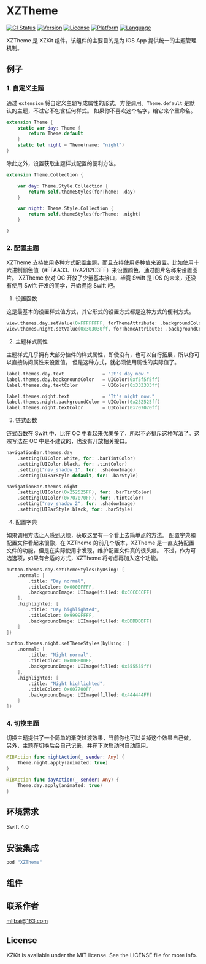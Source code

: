 # XZTheme

[![CI Status](https://img.shields.io/travis/rust-lang/rust.svg)](https://travis-ci.org/mlibai/XZTheme)
[![Version](https://img.shields.io/badge/Version-0.0.1-blue.svg?style=flat)](http://cocoapods.org/pods/XZTheme)
[![License](https://img.shields.io/badge/License-MIT-green.svg)](http://cocoapods.org/pods/XZTheme)
[![Platform](https://img.shields.io/badge/Platform-iOS-yellow.svg)](http://cocoapods.org/pods/XZTheme)
[![Language](https://img.shields.io/badge/Language-Swift-red.svg)](http://cocoapods.org/pods/XZTheme)

XZTheme 是 XZKit 组件，该组件的主要目的是为 iOS App 提供统一的主题管理机制。

## 例子

### 1. 自定义主题

通过 `extension` 将自定义主题写成属性的形式，方便调用。`Theme.default` 是默认的主题，不过它不包含任何样式。
如果你不喜欢这个名字，给它来个重命名。

```swift
extension Theme {
    static var day: Theme {
        return Theme.default
    }
    static let night = Theme(name: "night")
}
```

除此之外，设置获取主题样式配置的便利方法。

```swift
extension Theme.Collection {

    var day: Theme.Style.Collection {
        return self.themeStyles(forTheme: .day)
    }

    var night: Theme.Style.Collection {
        return self.themeStyles(forTheme: .night)
    }

}
```

### 2. 配置主题

XZTheme 支持使用多种方式配置主题，而且支持使用多种值来设置。比如使用十六进制颜色值（#FFAA33、0xA2B2C3FF）来设置颜色，通过图片名称来设置图片。
XZTheme 仅对 OC 开放了少量基本接口，毕竟 Swift 是 iOS 的未来，还没有使用 Swift 开发的同学，开始拥抱 Swift 吧。

1. 设置函数

这是最基本的设置样式值方式，其它形式的设置方式都是这种方式的便利方式。

```swift
view.themes.day.setValue(0xFFFFFFFF, forThemeAttribute: .backgroundColor)
view.themes.night.setValue(0x303030ff, forThemeAttribute: .backgroundColor)
```

2. 主题样式属性

主题样式几乎拥有大部分控件的样式属性，即使没有，也可以自行拓展，所以你可以直接访问属性来设置值。
但是这种方式，就必须使用属性的实际值了。

```swift
label.themes.day.text              = "It's day now."
label.themes.day.backgroundColor   = UIColor(0xf5f5f5ff)
label.themes.day.textColor         = UIColor(0x333333ff)

label.themes.night.text            = "It's night now."
label.themes.night.backgroundColor = UIColor(0x252525ff)
label.themes.night.textColor       = UIColor(0x707070ff)

```

3. 链式函数

链式函数在 Swift 中，比在 OC 中看起来优美多了，所以不必排斥这种写法了。这宗写法在 OC 中是不建议的，也没有开放相关接口。

```swift
navigationBar.themes.day
    .setting(UIColor.white, for: .barTintColor)
    .setting(UIColor.black, for: .tintColor)
    .setting("nav_shadow_1", for: .shadowImage)
    .setting(UIBarStyle.default, for: .barStyle)

navigationBar.themes.night
    .setting(UIColor(0x252525FF), for: .barTintColor)
    .setting(UIColor(0x707070FF), for: .tintColor)
    .setting("nav_shadow_2", for: .shadowImage)
    .setting(UIBarStyle.black, for: .barStyle)
```

4. 配置字典

如果调用方法让人感到厌烦，获取这里有一个看上去简单点的方法。
配置字典和配置文件看起来很像，在 XZTheme 的前几个版本，XZTheme 是一直支持配置文件的功能，但是在实际使用才发现，维护配置文件真的很头疼。
不过，作为可选选项，如果有合适的方式，XZTheme 将考虑再加入这个功能。

```swift
button.themes.day.setThemeStyles(byUsing: [
    .normal: [
        .title: "Day normal",
        .titleColor: 0x0000FFFF,
        .backgroundImage: UIImage(filled: 0xCCCCCCFF)
    ],
    .highlighted: [
        .title: "Day highlighted",
        .titleColor: 0x9999FFFF,
        .backgroundImage: UIImage(filled: 0xDDDDDDFF)
    ]
])

button.themes.night.setThemeStyles(byUsing: [
    .normal: [
        .title: "Night normal",
        .titleColor: 0x008800FF,
        .backgroundImage: UIImage(filled: 0x555555ff)
    ],
    .highlighted: [
        .title: "Night highlighted",
        .titleColor: 0x007700FF,
        .backgroundImage: UIImage(filled: 0x444444FF)
    ]
])
```

### 4. 切换主题

切换主题提供了一个简单的渐变过渡效果，当前你也可以关掉这个效果自己做。
另外，主题在切换后会自己记录，并在下次启动时自动应用。

```swift
@IBAction func nightAction(_ sender: Any) {
    Theme.night.apply(animated: true)
}

@IBAction func dayAction(_ sender: Any) {
    Theme.day.apply(animated: true)
}
```

## 环境需求

Swift 4.0

## 安装集成

```ruby
pod "XZTheme"
```

## 组件


## 联系作者

[mlibai@163.com](mailto:mlibai@163.com)

## License

XZKit is available under the MIT license. See the LICENSE file for more info.
